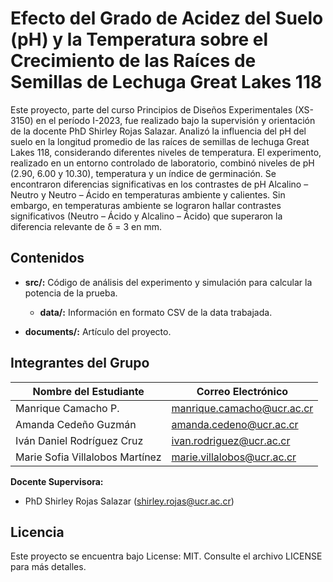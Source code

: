 # Efecto del Grado de Acidez del Suelo (pH) y la Temperatura sobre el Crecimiento de las Raíces de Semillas de Lechuga Great Lakes 118

Este proyecto, parte del curso Principios de Diseños Experimentales (XS-3150) en el período I-2023, fue realizado bajo la supervisión y orientación de la docente PhD Shirley Rojas Salazar. Analizó la influencia del pH del suelo en la longitud promedio de las raíces de semillas de lechuga Great Lakes 118, considerando diferentes niveles de temperatura. El experimento, realizado en un entorno controlado de laboratorio, combinó niveles de pH (2.90, 6.00 y 10.30), temperatura y un índice de germinación. Se encontraron diferencias significativas en los contrastes de pH Alcalino – Neutro y Neutro – Ácido en temperaturas ambiente y calientes. Sin embargo, en temperaturas ambiente se lograron hallar contrastes significativos (Neutro – Ácido y Alcalino – Ácido) que superaron la diferencia relevante de δ = 3 en mm.

## Contenidos

- **src/:** Código de análisis del experimento y simulación para calcular la potencia de la prueba.
  - **data/:** Información en formato CSV de la data trabajada.

- **documents/:** Artículo del proyecto.

## Integrantes del Grupo

| Nombre del Estudiante       | Correo Electrónico                |
|-----------------------------|-----------------------------------|
| Manrique Camacho P.         | manrique.camacho@ucr.ac.cr        |
| Amanda Cedeño Guzmán        | amanda.cedeno@ucr.ac.cr           |
| Iván Daniel Rodríguez Cruz   | ivan.rodriguez@ucr.ac.cr          |
| Marie Sofia Villalobos Martínez | marie.villalobos@ucr.ac.cr      |

**Docente Supervisora:**
- PhD Shirley Rojas Salazar (shirley.rojas@ucr.ac.cr)

## Licencia

Este proyecto se encuentra bajo License: MIT. Consulte el archivo LICENSE para más detalles.
